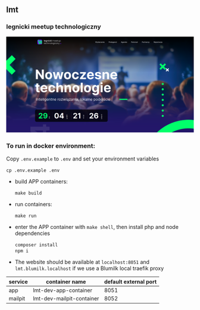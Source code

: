 ## lmt
### legnicki meetup technologiczny

![./screenshot.png](./screenshot.png)

### To run in docker environment:
Copy `.env.example` to `.env` and set your environment variables

    cp .env.example .env

- build APP containers:

      make build

- run containers:

      make run

- enter the APP container with `make shell`, then install php and node dependencies
        
      composer install
      npm i

- The website should be available at `localhost:8051` and `lmt.blumilk.localhost` if we use a Blumilk local traefik proxy

| service           | container name            | default external port |
|-------------------|---------------------------|-----------------------|
| app               | lmt-dev-app-container     | 8051                  |
| mailpit           | lmt-dev-mailpit-container | 8052                  |

